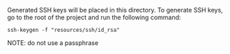 Generated SSH keys will be placed in this directory. To generate SSH keys, go to the root of the project and run the following command:
```
ssh-keygen -f "resources/ssh/id_rsa"
```
NOTE: do not use a passphrase